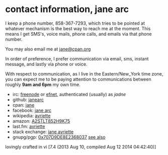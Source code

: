contact information, jane arc
====
I keep a phone number, 858-367-7293, which tries to be pointed at whatever
mechanism is the best way to reach me at the moment. This means I get SMS&apos;s,
voice mails, phone calls, and emails via that phone number.

You may also email me at [jane@cpan.org](mailto:jane@cpan.org)

In order of preference, I prefer communication via email, sms, instant
message, and lastly via phone or voice.

With respect to communication, as I live in the Eastern/New_York time
zone, you can expect me to be paying attention to communications between
roughly **9am and 6pm** my own time.

* irc: [freenode](http://www.freenode.net/) or <a href="http://www.efnet.org/?module=servers">efnet</a>, authenticated (usually) as <i>jadne</i></li>
* github: [janearc](https://github.com/janearc)
* cpan: [jane](http://search.cpan.org/~jane/)
* facebook: [jane arc](https://www.facebook.com/janecodes)
* wikipedia: [avriette](https://en.wikipedia.org/wiki/User:Avriette)
* amazon: [A2STLT852H9K75](https://www.amazon.com/gp/pdp/profile/A2STLT852H9K75)
* last.fm: [avriette](http://www.last.fm/user/avriette)
* stack exchange: [jane avriette](https://stackexchange.com/users/3475447/jane-avriette?tab=accounts)
* gnupg/pgp: [0x707D9DE8E2368037](http://pgp.mit.edu/pks/lookup?op=get&search=0x707D9DE8E2368037) [see also](https://github.com/janearc/misc/tree/master/gnupg-pubkeys)

lovingly crafted in vi [7.4 (2013 Aug 10, compiled Aug 12 2014 04:42:40)]
